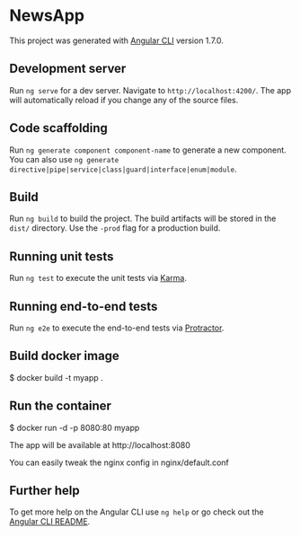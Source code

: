 # NewsApp

This project was generated with [Angular CLI](https://github.com/angular/angular-cli) version 1.7.0.

## Development server

Run `ng serve` for a dev server. Navigate to `http://localhost:4200/`. The app will automatically reload if you change any of the source files.

## Code scaffolding

Run `ng generate component component-name` to generate a new component. You can also use `ng generate directive|pipe|service|class|guard|interface|enum|module`.

## Build

Run `ng build` to build the project. The build artifacts will be stored in the `dist/` directory. Use the `-prod` flag for a production build.

## Running unit tests

Run `ng test` to execute the unit tests via [Karma](https://karma-runner.github.io).

## Running end-to-end tests

Run `ng e2e` to execute the end-to-end tests via [Protractor](http://www.protractortest.org/).

## Build docker image

$ docker build -t myapp .

## Run the container

$ docker run -d -p 8080:80 myapp

The app will be available at http://localhost:8080

You can easily tweak the nginx config in nginx/default.conf



## Further help

To get more help on the Angular CLI use `ng help` or go check out the [Angular CLI README](https://github.com/angular/angular-cli/blob/master/README.md).
